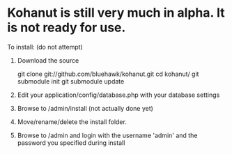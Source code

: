 # Kohanut is still very much in alpha.  It is not ready for use.

To install: (do not attempt)

1. Download the source

     git clone git://github.com/bluehawk/kohanut.git
     cd kohanut/
     git submodule init
     git submodule update

2. Edit your application/config/database.php with your database settings

3. Browse to /admin/install  (not actually done yet)

4. Move/rename/delete the install folder.

5. Browse to /admin and login with the username 'admin' and the password you specified during install